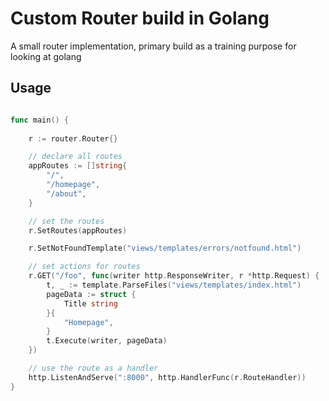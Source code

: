 # Custom Router build in Golang

A small router implementation, primary build as a training purpose for looking at golang

## Usage

```go

func main() {
    
	r := router.Router{}

	// declare all routes
	appRoutes := []string{
		"/",
		"/homepage",
		"/about",
	}

	// set the routes
	r.SetRoutes(appRoutes)

	r.SetNotFoundTemplate("views/templates/errors/notfound.html")

	// set actions for routes
	r.GET("/foo", func(writer http.ResponseWriter, r *http.Request) {
		t, _ := template.ParseFiles("views/templates/index.html")
		pageData := struct {
			Title string
		}{
			"Homepage",
		}
		t.Execute(writer, pageData)
	})

	// use the route as a handler
	http.ListenAndServe(":8000", http.HandlerFunc(r.RouteHandler))
}

``` 